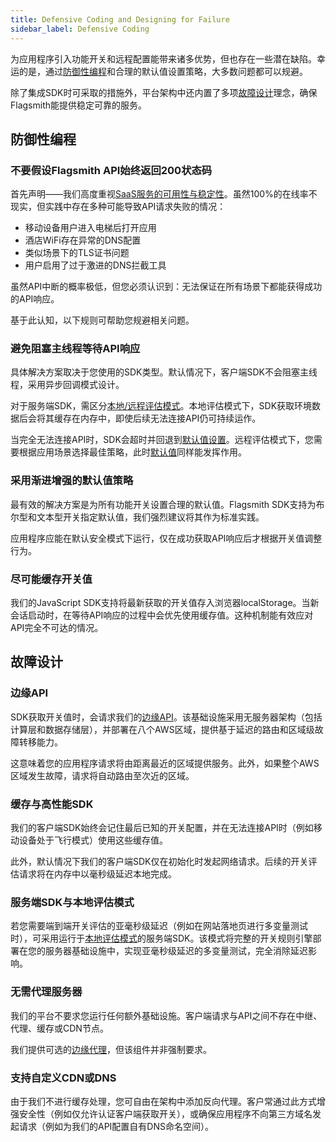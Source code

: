 ```yaml
---
title: Defensive Coding and Designing for Failure
sidebar_label: Defensive Coding
---
```


为应用程序引入功能开关和远程配置能带来诸多优势，但也存在一些潜在缺陷。幸运的是，通过[防御性编程](#defensive-coding)和合理的默认值设置策略，大多数问题都可以规避。

除了集成SDK时可采取的措施外，平台架构中还内置了多项[故障设计](#designing-for-failure)理念，确保Flagsmith能提供稳定可靠的服务。

## 防御性编程

### 不要假设Flagsmith API始终返回200状态码

首先声明——我们高度重视[SaaS服务的可用性与稳定性](https://flagsmith.statuspage.io/)。虽然100%的在线率不现实，但实践中存在多种可能导致API请求失败的情况：

- 移动设备用户进入电梯后打开应用
- 酒店WiFi存在异常的DNS配置
- 类似场景下的TLS证书问题
- 用户启用了过于激进的DNS拦截工具

虽然API中断的概率极低，但您必须认识到：无法保证在所有场景下都能获得成功的API响应。

基于此认知，以下规则可帮助您规避相关问题。

### 避免阻塞主线程等待API响应

具体解决方案取决于您使用的SDK类型。默认情况下，客户端SDK不会阻塞主线程，采用异步回调模式设计。

对于服务端SDK，需区分[本地/远程评估模式](/clients/overview.md#server-side-sdks)。本地评估模式下，SDK获取环境数据后会将其缓存在内存中，即使后续无法连接API仍可持续运作。

当完全无法连接API时，SDK会超时并回退到[默认值设置](#rule-2-progressively-enhance-your-application-with-default-flags)。远程评估模式下，您需要根据应用场景选择最佳策略，此时[默认值](#rule-2-progressively-enhance-your-application-with-default-flags)同样能发挥作用。

### 采用渐进增强的默认值策略

最有效的解决方案是为所有功能开关设置合理的默认值。Flagsmith SDK支持为布尔型和文本型开关指定默认值，我们强烈建议将其作为标准实践。

应用程序应能在默认安全模式下运行，仅在成功获取API响应后才根据开关值调整行为。

### 尽可能缓存开关值

我们的JavaScript SDK支持将最新获取的开关值存入浏览器localStorage。当新会话启动时，在等待API响应的过程中会优先使用缓存值。这种机制能有效应对API完全不可达的情况。

## 故障设计

### 边缘API

SDK获取开关值时，会请求我们的[边缘API](/advanced-use/edge-api.md)。该基础设施采用无服务器架构（包括计算层和数据存储层），并部署在八个AWS区域，提供基于延迟的路由和区域级故障转移能力。

这意味着您的应用程序请求将由距离最近的区域提供服务。此外，如果整个AWS区域发生故障，请求将自动路由至次近的区域。

### 缓存与高性能SDK

我们的客户端SDK始终会记住最后已知的开关配置，并在无法连接API时（例如移动设备处于飞行模式）使用这些缓存值。

此外，默认情况下我们的客户端SDK仅在初始化时发起网络请求。后续的开关评估请求将在内存中以毫秒级延迟本地完成。

### 服务端SDK与本地评估模式

若您需要端到端开关评估的亚毫秒级延迟（例如在网站落地页进行多变量测试时），可采用运行于[本地评估模式](/clients/overview.md#2---local-evaluation)的服务端SDK。该模式将完整的开关规则引擎部署在您的服务器基础设施中，实现亚毫秒级延迟的多变量测试，完全消除延迟影响。

### 无需代理服务器

我们的平台不要求您运行任何额外基础设施。客户端请求与API之间不存在中继、代理、缓存或CDN节点。

我们提供可选的[边缘代理](/advanced-use/edge-proxy.md)，但该组件并非强制要求。

### 支持自定义CDN或DNS

由于我们不进行缓存处理，您可自由在架构中添加反向代理。客户常通过此方式增强安全性（例如仅允许认证客户端获取开关），或确保应用程序不向第三方域名发起请求（例如为我们的API配置自有DNS命名空间）。